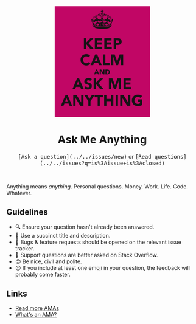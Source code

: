 <div align="center">
  <a href="https://github.com/posquit0/ama" title="Ask Me Anything">
    <img width="250" src="media/ama.png" alt="Ask Me Anything">
  </a>
  <br />
  <h1>Ask Me Anything</h1>
</div>

<p align="center">
  <kbd>[Ask a question](../../issues/new)</kbd> or <kbd>[Read questions](../../issues?q=is%3Aissue+is%3Aclosed)</kbd>
</p>

<br />

Anything means *anything*. Personal questions. Money. Work. Life. Code. Whatever.

## Guidelines

- :mag: Ensure your question hasn't already been answered.
- :memo: Use a succinct title and description.
- :bug: Bugs & feature requests should be opened on the relevant issue tracker.
- :signal_strength: Support questions are better asked on Stack Overflow.
- :blush: Be nice, civil and polite.
- :heart_eyes: If you include at least one emoji in your question, the feedback will probably come faster.


## Links

- [Read more AMAs](https://github.com/sindresorhus/amas)
- [What's an AMA?](https://en.wikipedia.org/wiki/Reddit#IAmA_and_AMA)
